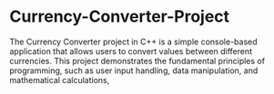 # Currency-Converter-Project
The Currency Converter project in C++ is a simple console-based application that allows users to convert values between different currencies. This project demonstrates the fundamental principles of programming, such as user input handling, data manipulation, and mathematical calculations,
